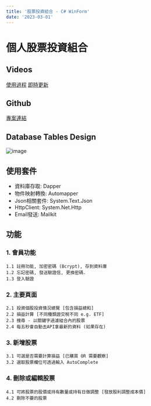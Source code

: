 ```yaml
---
title: '股票投資組合 - C# WinForm'
date: '2023-03-01'
---
```


# 個人股票投資組合

## Videos

[使用過程](https://www.youtube.com/watch?v=vMZjs1OdHCw)
[即時更新](https://github.com/leojudya/ISpan.StockPortfolio/raw/main/Presentation/%E8%87%AA%E5%8B%95%E6%9B%B4%E6%96%B0.mp4)

## Github

[專案連結](https://github.com/leojudya/ISpan.StockPortfolio)

## Database Tables Design
![image](https://i.imgur.com/oT5XkwG.png)

## 使用套件

* 資料庫存取: Dapper
* 物件映射轉換: Automapper
* Json相關套件: System.Text.Json
* HttpClient: System.Net.Http
* Email發送: Mailkit

## 功能

### 1. 會員功能
    1.1 註冊功能, 加密密碼 (Bcrypt), 存到資料庫
    1.2 忘記密碼, 發送驗證信, 更換密碼.
    1.3 登入驗證

### 2. 主要頁面
    2.1 投資個股投資情況總覽 [包含損益總和]
    2.2 損益計算 [不同種類證交稅不同 e.g. ETF]
    2.3 搜尋 - 以關鍵字過濾組合內的股票
    2.4 每五秒會自動去API拿最新的資料 (如果存在)

### 3. 新增股票
    3.1 可選是否需要計算損益 [已購買 OR 需要觀察]
    3.2 選取股票欄位可透過輸入 AutoComplete

### 4. 刪除或編輯股票
    4.1 可將股票的股價或持有數量或持有日做調整 [發放股利調整成本價]
    4.2 刪除不要的股票